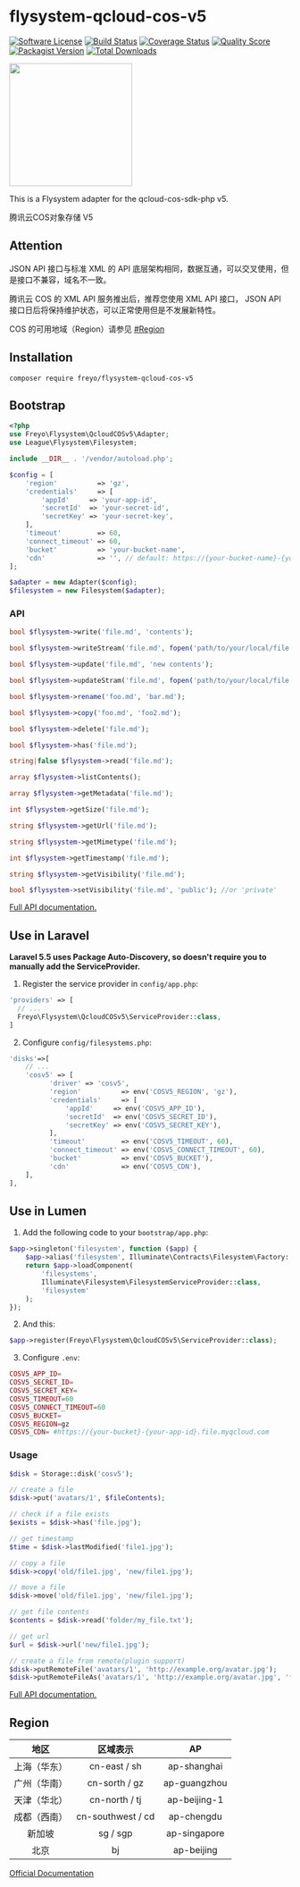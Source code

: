 # flysystem-qcloud-cos-v5

[![Software License](https://img.shields.io/badge/license-MIT-brightgreen.svg?style=flat-square)](LICENSE)
[![Build Status](https://img.shields.io/travis/freyo/flysystem-qcloud-cos-v5/master.svg?style=flat-square)](https://travis-ci.org/freyo/flysystem-qcloud-cos-v5)
[![Coverage Status](https://img.shields.io/scrutinizer/coverage/g/freyo/flysystem-qcloud-cos-v5.svg?style=flat-square)](https://scrutinizer-ci.com/g/freyo/flysystem-qcloud-cos-v5)
[![Quality Score](https://img.shields.io/scrutinizer/g/freyo/flysystem-qcloud-cos-v5.svg?style=flat-square)](https://scrutinizer-ci.com/g/freyo/flysystem-qcloud-cos-v5)
[![Packagist Version](https://img.shields.io/packagist/v/freyo/flysystem-qcloud-cos-v5.svg?style=flat-square)](https://packagist.org/packages/freyo/flysystem-qcloud-cos-v5)
[![Total Downloads](https://img.shields.io/packagist/dt/freyo/flysystem-qcloud-cos-v5.svg?style=flat-square)](https://packagist.org/packages/freyo/flysystem-qcloud-cos-v5)

<image src="https://mc.qcloudimg.com/static/img/e9ea555bef030eb7b380e9a3a1e59323/COS.svg" width="220" height="220">

This is a Flysystem adapter for the qcloud-cos-sdk-php v5.

腾讯云COS对象存储 V5

## Attention

JSON API 接口与标准 XML 的 API 底层架构相同，数据互通，可以交叉使用，但是接口不兼容，域名不一致。

腾讯云 COS 的 XML API 服务推出后，推荐您使用 XML API 接口， JSON API 接口日后将保持维护状态，可以正常使用但是不发展新特性。

COS 的可用地域（Region）请参见 [#Region](#region)

## Installation

  ```shell
  composer require freyo/flysystem-qcloud-cos-v5
  ```

## Bootstrap

  ```php
  <?php
  use Freyo\Flysystem\QcloudCOSv5\Adapter;
  use League\Flysystem\Filesystem;

  include __DIR__ . '/vendor/autoload.php';

  $config = [
      'region'          => 'gz',
      'credentials'     => [
          'appId'     => 'your-app-id',
          'secretId'  => 'your-secret-id',
          'secretKey' => 'your-secret-key',
      ],
      'timeout'         => 60,
      'connect_timeout' => 60,
      'bucket'          => 'your-bucket-name',
      'cdn'             => '', // default: https://{your-bucket-name}-{your-app-id}.file.myqcloud.com
  ];

  $adapter = new Adapter($config);
  $filesystem = new Filesystem($adapter);
  ```

### API

```php
bool $flysystem->write('file.md', 'contents');

bool $flysystem->writeStream('file.md', fopen('path/to/your/local/file.jpg', 'r'));

bool $flysystem->update('file.md', 'new contents');

bool $flysystem->updateStram('file.md', fopen('path/to/your/local/file.jpg', 'r'));

bool $flysystem->rename('foo.md', 'bar.md');

bool $flysystem->copy('foo.md', 'foo2.md');

bool $flysystem->delete('file.md');

bool $flysystem->has('file.md');

string|false $flysystem->read('file.md');

array $flysystem->listContents();

array $flysystem->getMetadata('file.md');

int $flysystem->getSize('file.md');

string $flysystem->getUrl('file.md'); 

string $flysystem->getMimetype('file.md');

int $flysystem->getTimestamp('file.md');

string $flysystem->getVisibility('file.md');

bool $flysystem->setVisibility('file.md', 'public'); //or 'private'
```

[Full API documentation.](http://flysystem.thephpleague.com/api/)

## Use in Laravel
  
**Laravel 5.5 uses Package Auto-Discovery, so doesn't require you to manually add the ServiceProvider.**

1. Register the service provider in `config/app.php`:

  ```php
  'providers' => [
    // ...
    Freyo\Flysystem\QcloudCOSv5\ServiceProvider::class,
  ]
  ```

2. Configure `config/filesystems.php`:

  ```php
  'disks'=>[
      // ...
      'cosv5' => [
            'driver' => 'cosv5',
            'region'          => env('COSV5_REGION', 'gz'),
            'credentials'     => [
                'appId'     => env('COSV5_APP_ID'),
                'secretId'  => env('COSV5_SECRET_ID'),
                'secretKey' => env('COSV5_SECRET_KEY'),
            ],
            'timeout'         => env('COSV5_TIMEOUT', 60),
            'connect_timeout' => env('COSV5_CONNECT_TIMEOUT', 60),
            'bucket'          => env('COSV5_BUCKET'),
            'cdn'             => env('COSV5_CDN'),
      ],
  ],
  ```

## Use in Lumen

1. Add the following code to your `bootstrap/app.php`:

  ```php
  $app->singleton('filesystem', function ($app) {
      $app->alias('filesystem', Illuminate\Contracts\Filesystem\Factory::class);
      return $app->loadComponent(
          'filesystems',
          Illuminate\Filesystem\FilesystemServiceProvider::class,
          'filesystem'
      );
  });
  ```

2. And this:
  
  ```php
  $app->register(Freyo\Flysystem\QcloudCOSv5\ServiceProvider::class);
  ```

3. Configure `.env`:
  
  ```php
  COSV5_APP_ID=
  COSV5_SECRET_ID=
  COSV5_SECRET_KEY=
  COSV5_TIMEOUT=60
  COSV5_CONNECT_TIMEOUT=60
  COSV5_BUCKET=
  COSV5_REGION=gz
  COSV5_CDN= #https://{your-bucket}-{your-app-id}.file.myqcloud.com
  ```
  
### Usage

```php
$disk = Storage::disk('cosv5');

// create a file
$disk->put('avatars/1', $fileContents);

// check if a file exists
$exists = $disk->has('file.jpg');

// get timestamp
$time = $disk->lastModified('file1.jpg');

// copy a file
$disk->copy('old/file1.jpg', 'new/file1.jpg');

// move a file
$disk->move('old/file1.jpg', 'new/file1.jpg');

// get file contents
$contents = $disk->read('folder/my_file.txt');

// get url
$url = $disk->url('new/file1.jpg');

// create a file from remote(plugin support)
$disk->putRemoteFile('avatars/1', 'http://example.org/avatar.jpg');
$disk->putRemoteFileAs('avatars/1', 'http://example.org/avatar.jpg', 'file1.jpg');
```

[Full API documentation.](https://laravel.com/api/5.5/Illuminate/Contracts/Filesystem/Cloud.html)

## Region

|地区|区域表示|AP|
|:-:|:-:|:-:|
|上海（华东）|cn-east / sh|ap-shanghai|
|广州（华南）|cn-sorth / gz|ap-guangzhou|
|天津（华北）|cn-north / tj|ap-beijing-1|
|成都（西南）|cn-southwest / cd|ap-chengdu|
|新加坡|sg / sgp|ap-singapore|
|北京|bj|ap-beijing|

[Official Documentation](https://cloud.tencent.com/document/product/436/6224)
